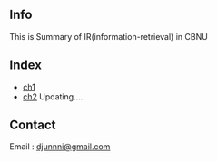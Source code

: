 ## Info

This is Summary of IR(information-retrieval) in CBNU 

## Index

- [ch1](https://github.com/Djunnni/Information-Retrieval/blob/master/ch1.md)
- [ch2](#) Updating....

## Contact

Email : djunnni@gmail.com

